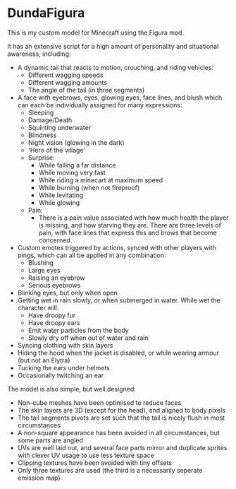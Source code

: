 # DundaFigura
This is my custom model for Minecraft using the Figura mod.

It has an extensive script for a high amount of personality and situational awareness, including:
 * A dynamic tail that reacts to motion, crouching, and riding vehicles:
   * Different wagging speeds
   * Different wagging amounts
   * The angle of the tail (in three segments)
 * A face with eyebrows, eyes, glowing eyes, face lines, and blush which can each be individually assigned for many expressions:
   * Sleeping
   * Damage/Death
   * Squinting underwater
   * Blindness
   * Night vision (glowing in the dark)
   * 'Hero of the village'
   * Surprise:
     * While falling a far distance
     * While moving very fast
     * While riding a minecart at maximum speed
     * While burning (when not fireproof)
     * While levitating
     * While glowing
   * Pain:
     * There is a pain value associated with how much health the player is missing, and how starving they are. There are three levels of pain, with face lines that express this and brows that become concerned.
 * Custom emotes triggered by actions, synced with other players with pings, which can all be applied in any combination:
   * Blushing
   * Large eyes
   * Raising an eyebrow
   * Serious eyebrows
 * Blinking eyes, but only when open
 * Getting wet in rain slowly, or when submerged in water. While wet the character will:
   * Have droopy fur
   * Have droopy ears
   * Emit water particles from the body
   * Slowly dry off when out of water and rain
 * Syncing clothing with skin layers
 * Hiding the hood when the jacket is disabled, or while wearing armour (but not an Elytra)
 * Tucking the ears under helmets
 * Occasionally twitching an ear
 
The model is also simple, but well designed:
 * Non-cube meshes have been optimised to reduce faces
 * The skin layers are 3D (except for the head), and aligned to body pixels
 * The tail segments pivots are set such that the tail is nicely flush in most circumstances
 * A non-square appearance has been avoided in all circumstances, but some parts are angled
 * UVs are well laid out, and several face parts mirror and duplicate sprites with clever UV usage to use less texture space
 * Clipping textures have been avoided with tiny offsets
 * Only three textures are used (the third is a necessarily seperate emission map)
